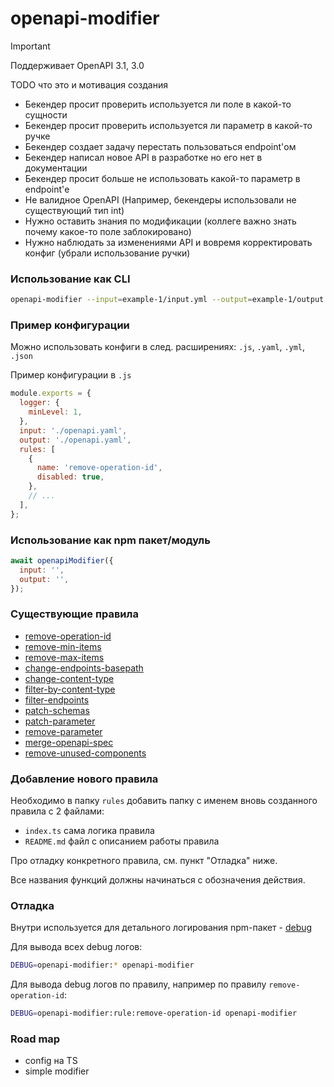 # openapi-modifier

> [!IMPORTANT]  
> Поддерживает OpenAPI 3.1, 3.0

TODO что это и мотивация создания

- Бекендер просит проверить используется ли поле в какой-то сущности
- Бекендер просит проверить используется ли параметр в какой-то ручке
- Бекендер создает задачу перестать пользоваться endpoint'ом
- Бекендер написал новое API в разработке но его нет в документации
- Бекендер просит больше не использовать какой-то параметр в endpoint'е
- Не валидное OpenAPI (Например, бекендеры использовали не существующий тип int)
- Нужно оставить знания по модификации (коллеге важно знать почему какое-то поле заблокировано)
- Нужно наблюдать за изменениями API и вовремя корректировать конфиг (убрали использование ручки)

### Использование как CLI

```bash
openapi-modifier --input=example-1/input.yml --output=example-1/output.yml --config=example-1/openapi-modifier-config.js
```

### Пример конфигурации

Можно использовать конфиги в след. расширениях: `.js`, `.yaml`, `.yml`, `.json`

Пример конфигурации в `.js`

```js
module.exports = {
  logger: {
    minLevel: 1,
  },
  input: './openapi.yaml',
  output: './openapi.yaml',
  rules: [
    {
      name: 'remove-operation-id',
      disabled: true,
    },
    // ...
  ],
};
```

### Использование как npm пакет/модуль

```js
await openapiModifier({
  input: '',
  output: '',
});
```

### Существующие правила

- [remove-operation-id][1]
- [remove-min-items][2]
- [remove-max-items][3]
- [change-endpoints-basepath][4]
- [change-content-type][5]
- [filter-by-content-type][6]
- [filter-endpoints][7]
- [patch-schemas][8]
- [patch-parameter][9]
- [remove-parameter][10]
- [merge-openapi-spec][11]
- [remove-unused-components][12]

[1]: ./src/rules/remove-operation-id/README.md
[2]: ./src/rules/remove-min-items/README.md
[3]: ./src/rules/remove-max-items/README.md
[4]: ./src/rules/change-endpoints-basepath/README.md
[5]: ./src/rules/change-content-type/README.md
[6]: ./src/rules/filter-by-content-type/README.md
[7]: ./src/rules/filter-endpoints/README.md
[8]: ./src/rules/patch-schemas/README.md
[9]: ./src/rules/patch-parameter/README.md
[10]: ./src/rules/remove-parameter/README.md
[11]: ./src/rules/merge-openapi-spec/README.md
[12]: ./src/rules/remove-unused-components/README.md

### Добавление нового правила

Необходимо в папку `rules` добавить папку с именем вновь созданного правила с 2 файлами:

- `index.ts` сама логика правила
- `README.md` файл с описанием работы правила

Про отладку конкретного правила, см. пункт "Отладка" ниже.

Все названия функций должны начинаться с обозначения действия.

### Отладка

Внутри используется для детального логирования npm-пакет - [debug](https://www.npmjs.com/package/debug)

Для вывода всех debug логов:

```bash
DEBUG=openapi-modifier:* openapi-modifier
```

Для вывода debug логов по правилу, например по правилу `remove-operation-id`:

```bash
DEBUG=openapi-modifier:rule:remove-operation-id openapi-modifier
```

### Road map

- config на TS
- simple modifier

